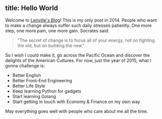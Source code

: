 title: Hello World
---
Welcome to [Lenville's Blog](http://blog.lenville.com/)! This is my only post in 2014. People who want to make a change always suffer such daily stresses patiently. One more step, one more pain, one more gain. Socrates said:

> "The secret of change is to focus all of your energy, not on fighting the old, but on building the new."

So I wish I could make it, go across the Pacific Ocean and discover the delights of the American Cultures. For now, just the year of 2015, what I gonna challenge is:

 - Better English
 - Better Front-End Engineering
 - Better Life Style
 - Keep learning Python for gadgets
 - Start learning Golang
 - Start getting in touch with Economy & Finance on my own way

May everything goes well with people who care about me all the time.
